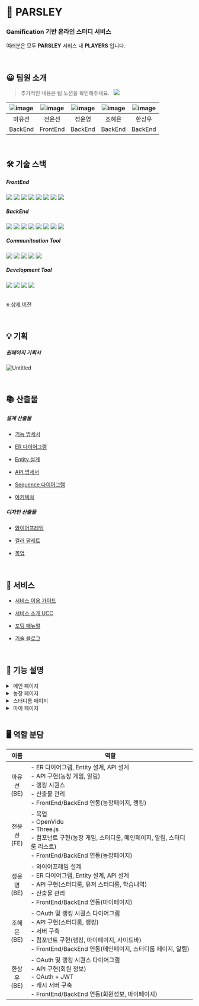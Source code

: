# 🌿 PARSLEY

### Gamification 기반 온라인 스터디 서비스

여러분은 모두 **PARSLEY** 서비스 내 **PLAYERS** 입니다.

<br/>

## 😀 팀원 소개

> 추가적인 내용은 팀 노션을 확인해주세요. &nbsp;  <a href="https://a604-parsley.notion.site/PARSLEY-ddbf2ca01542404296b51103309eff9e"><img src="https://img.shields.io/badge/team_notion-628D54?style=for-the-badge&logo=notion&logoColor=white"></a>

|![image](https://lab.ssafy.com/s07-webmobile1-sub2/S07P12A604/uploads/0feb6879cc7eaa9cf9ae9b2b642de95a/image.png)|![image](https://lab.ssafy.com/s07-webmobile1-sub2/S07P12A604/uploads/f9f26f52ef993875f8de897a996bf20a/image.png)|![image](https://lab.ssafy.com/s07-webmobile1-sub2/S07P12A604/uploads/94ee0f65fa1c3cf5da672607d19a52c4/image.png)|![image](https://lab.ssafy.com/s07-webmobile1-sub2/S07P12A604/uploads/fe7fdcffda57f33fdeb57a745177c4c0/image.png)|![image](https://lab.ssafy.com/s07-webmobile1-sub2/S07P12A604/uploads/eca0fac44096ffc6447ee79aa7d0a07a/image.png)|
|:---:|:---:|:---:|:---:|:---:|
|마유선|전윤선|정윤영|조혜은|한상우|
|BackEnd|FrontEnd|BackEnd|BackEnd|BackEnd|

<br/>

## 🛠 기술 스택

##### FrontEnd
<img src="https://img.shields.io/badge/html5-E34F26?style=for-the-badge&logo=html5&logoColor=white">
<img src="https://img.shields.io/badge/css-1572B6?style=for-the-badge&logo=css3&logoColor=white">
<img src="https://img.shields.io/badge/javascript-F7DF1E?style=for-the-badge&logo=javascript&logoColor=black">
<img src="https://img.shields.io/badge/react-61DAFB?style=for-the-badge&logo=react&logoColor=black">
<img src="https://img.shields.io/badge/redux-764ABC?style=for-the-badge&logo=redux&logoColor=white">
<img src="https://img.shields.io/badge/node.js-339933?style=for-the-badge&logo=Node.js&logoColor=white">
<img src="https://img.shields.io/badge/three.js-000000?style=for-the-badge&logo=three.js&logoColor=white">
<img src="https://img.shields.io/badge/webrtc-333333?style=for-the-badge&logo=webrtc&logoColor=white">

<br/>

##### BackEnd
<img src="https://img.shields.io/badge/java-007396?style=for-the-badge&logo=java&logoColor=white">
<img src="https://img.shields.io/badge/mysql-4479A1?style=for-the-badge&logo=mysql&logoColor=white">
<img src="https://img.shields.io/badge/springboot-6DB33F?style=for-the-badge&logo=springboot&logoColor=white">
<img src="https://img.shields.io/badge/aws-FF9900?style=for-the-badge&logo=amazonaws&logoColor=white">
<img src="https://img.shields.io/badge/ec2-FF9900?style=for-the-badge&logo=amazonec2&logoColor=white">
<img src="https://img.shields.io/badge/s3-569A31?style=for-the-badge&logo=amazons3&logoColor=white">
<img src="https://img.shields.io/badge/redis-DC382D?style=for-the-badge&logo=redis&logoColor=white">
<img src="https://img.shields.io/badge/nginx-009639?style=for-the-badge&logo=nginx&logoColor=white">

<br/>

##### Communitcation Tool
<img src="https://img.shields.io/badge/gitlab-FC6D26?style=for-the-badge&logo=gitlab&logoColor=white">
<img src="https://img.shields.io/badge/jira-0052CC?style=for-the-badge&logo=jira&logoColor=white">
<img src="https://img.shields.io/badge/mattermost-0058CC?style=for-the-badge&logo=mattermost&logoColor=white">
<img src="https://img.shields.io/badge/notion-000000?style=for-the-badge&logo=notion&logoColor=white">
<img src="https://img.shields.io/badge/figma-F24E1E?style=for-the-badge&logo=figma&logoColor=white">

<br/>

##### Development Tool
<img src="https://img.shields.io/badge/vscode-007ACC?style=for-the-badge&logo=visualstudiocode&logoColor=white">
<img src="https://img.shields.io/badge/intellij-000000?style=for-the-badge&logo=intellijidea&logoColor=white">
<img src="https://img.shields.io/badge/mysql_workbench-4479A1?style=for-the-badge&logo=mysql&logoColor=white">
<img src="https://img.shields.io/badge/docker-2496ED?style=for-the-badge&logo=docker&logoColor=white">


<br/>
<br/>

[※ 상세 버전](https://a604-parsley.notion.site/3325d9a0886a459fb79e967c08a3d33c)

<br/>

## 💡 기획

##### 원페이지 기획서
![[Untitled](/uploads/b13adc9da368cf5444183ff997cf3cf3/image.png)](https://lab.ssafy.com/s07-webmobile1-sub2/S07P12A604/uploads/b13adc9da368cf5444183ff997cf3cf3/image.png)

<!-- ##### 기능 마인드맵
![Untitled](https://s3.us-west-2.amazonaws.com/secure.notion-static.com/82462a1b-ed23-45ac-8c07-8a9bfc8b2659/Untitled.png?X-Amz-Algorithm=AWS4-HMAC-SHA256&X-Amz-Content-Sha256=UNSIGNED-PAYLOAD&X-Amz-Credential=AKIAT73L2G45EIPT3X45%2F20220904%2Fus-west-2%2Fs3%2Faws4_request&X-Amz-Date=20220904T075043Z&X-Amz-Expires=86400&X-Amz-Signature=0fc8737142b2dfc4966ca0088100f36c20b97af275757247a08e4b32b1f89f7e&X-Amz-SignedHeaders=host&response-content-disposition=filename%20%3D%22Untitled.png%22&x-id=GetObject)
 -->
<br/>


## 📚 산출물

##### 설계 산출물

* [기능 명세서](https://a604-parsley.notion.site/c1d021a1eb0e4e1b815d84f3db48521d)

* [ER 다이어그램](https://a604-parsley.notion.site/ER-Diagram-ac1c1b88f7b44aa1a75591a35b422879)

* [Entity 설계](https://a604-parsley.notion.site/Entity-a56eb88b48a34b358529adf3cab73b1b)

* [API 명세서](https://a604-parsley.notion.site/API-0b2794a89678471eac820288255f8929)

* [Sequence 다이어그램](https://a604-parsley.notion.site/Sequence-Diagram-ce431b5725674fc49cd0928150390bc9)

* [아키텍처](https://a604-parsley.notion.site/60c50827fbd74758bae5b2ec53b5251b)

##### 디자인 산출물

* [와이어프레임](https://a604-parsley.notion.site/7c2ad150f99240f2a5782e1962cf0b8d)

* [컬러 팔레트](https://a604-parsley.notion.site/16927504342c436eafaca6391040e0ae)

* [목업](https://a604-parsley.notion.site/eccbc66413734cf99c264947e7ec7904)


<br/>

## 🌿 서비스

* [서비스 이용 가이드](https://a604-parsley.notion.site/41bc2ed396ed4509a9d586e1ee4f17c1)

* [서비스 소개 UCC](https://a604-parsley.notion.site/UCC-79df0b8fc3c04031b54d5bc7f0482694)

* [포팅 매뉴얼](https://a604-parsley.notion.site/812f688f107241cfbdb23477b7230e75?v=b360c39e96de47b299f263b29effe916)

* [기술 블로그](https://a604-parsley.notion.site/04e2d358448b4a56b07f777e8a675ed8)

<br/>

## 🌳 기능 설명

<details>
<summary>&nbsp;메인 페이지</summary>
<div markdown="1">

![image](/uploads/bff7475db6d9ed0cb30e45e1661e039d/image.png)

</div>
</details>

<details>
<summary>&nbsp;농장 페이지</summary>
<div markdown="1">

![image](/uploads/44e1a89aace476a1f14d25cf70f48aec/image.png)
> [농장 상세 정보](https://www.notion.so/a604-parsley/9175fa6fd77e47e8ad7a9c9007baced7)

</div>
</details>

<details>
<summary>&nbsp;스터디룸 페이지</summary>
<div markdown="1">

![image](/uploads/396be0190635fa89dcaa9c0ab314819a/image.png)

</div>
</details>

<details>
<summary>&nbsp;마이 페이지</summary>
<div markdown="1">

![image](/uploads/e3a08c95705919798980d045f97ccafa/image.png)

</div>
</details>

<br/>

## 🖥 역할 분담

|이름|역할|
|:---:|---|
|마유선 <br/> (BE)| - ER 다이어그램, Entity 설계, API 설계 <br/> - API 구현(농장 게임, 알림) <br/> - 랭킹 시퀀스 <br/> - 산출물 관리 <br/> - FrontEnd/BackEnd 연동(농장페이지, 랭킹)|
|전윤선 <br/> (FE)| - 목업 <br/> - OpenVidu <br/> - Three.js <br/> - 컴포넌트 구현(농장 게임, 스터디룸, 메인페이지, 알림, 스터디룸 리스트) <br/> - FrontEnd/BackEnd 연동(농장페이지)|
|정윤영 <br/> (BE)| - 와이어프레임 설계 <br/> - ER 다이어그램, Entity 설계, API 설계 <br/> - API 구현(스터디룸, 유저 스터디룸, 학습내역) <br/> - 산출물 관리 <br/> - FrontEnd/BackEnd 연동(마이페이지)|
|조혜은 <br/> (BE)| - OAuth 및 랭킹 시퀀스 다이어그램 <br/> - API 구현(스터디룸, 랭킹) <br/> - 서버 구축 <br/> - 컴포넌트 구현(랭킹, 마이페이지, 사이드바) <br/> - FrontEnd/BackEnd 연동(메인페이지, 스터디룸 페이지, 알림)|
|한상우 <br/> (BE)| - OAuth 및 랭킹 시퀀스 다이어그램 <br/> - API 구현(회원 정보) <br/> - OAuth + JWT <br/> - 캐시 서버 구축 <br/> - FrontEnd/BackEnd 연동(회원정보, 마이페이지)|

<br/>

